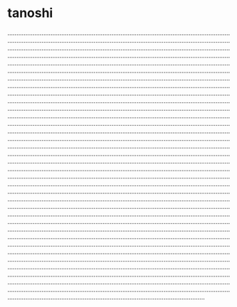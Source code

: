 # tanoshi

..................................................................................................................................................................................................................................................................................................................................................................................................................................................................................................................................................................................................................................................................................................................................................................................................................................................................................................................................................................................................................................................................................................................................................................................................................................................................................................................................................................................................................................................................................................................................................................................................................................................................................................................................................................................................................................................................................................................................................................................................................................................................................................................................................................................................................................................................................................................................................................................................................................................................................................................................................................................................................................................................................................................................................................................................................................................................................................................................................................................................................................................................................................................................................................................................................................................................................................................................................................................................................................................................................................................................................................................................................................................................................................................................................................................................................................................................................................................................................................................................................................................................................................................................................................................................................................................................................................................................................................................................................................................................................................................................................................................................................................